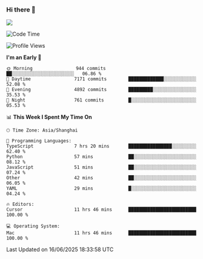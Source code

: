 ### Hi there 👋

<!--
**JJAYCHEN1e/jjaychen1e** is a ✨ _special_ ✨ repository because its `README.md` (this file) appears on your GitHub profile.

Here are some ideas to get you started:

- 🔭 I’m currently working on ...
- 🌱 I’m currently learning ...
- 👯 I’m looking to collaborate on ...
- 🤔 I’m looking for help with ...
- 💬 Ask me about ...
- 📫 How to reach me: ...
- 😄 Pronouns: ...
- ⚡ Fun fact: ...
-->

[![](https://github-readme-stats.vercel.app/api?username=jjaychen1e&show_icons=true)](https://github.com/jjaychen1e/github-readme-stats?count_private=true)

<!--START_SECTION:waka-->
![Code Time](http://img.shields.io/badge/Code%20Time-2%2C056%20hrs%204%20mins-blue)

![Profile Views](http://img.shields.io/badge/Profile%20Views-0-blue)

**I'm an Early 🐤** 

```text
🌞 Morning                944 commits         ██░░░░░░░░░░░░░░░░░░░░░░░   06.86 % 
🌆 Daytime                7171 commits        █████████████░░░░░░░░░░░░   52.08 % 
🌃 Evening                4892 commits        █████████░░░░░░░░░░░░░░░░   35.53 % 
🌙 Night                  761 commits         █░░░░░░░░░░░░░░░░░░░░░░░░   05.53 % 
```


📊 **This Week I Spent My Time On** 

```text
🕑︎ Time Zone: Asia/Shanghai

💬 Programming Languages: 
TypeScript               7 hrs 20 mins       ████████████████░░░░░░░░░   62.40 % 
Python                   57 mins             ██░░░░░░░░░░░░░░░░░░░░░░░   08.12 % 
JavaScript               51 mins             ██░░░░░░░░░░░░░░░░░░░░░░░   07.24 % 
Other                    42 mins             ██░░░░░░░░░░░░░░░░░░░░░░░   06.05 % 
YAML                     29 mins             █░░░░░░░░░░░░░░░░░░░░░░░░   04.24 % 

🔥 Editors: 
Cursor                   11 hrs 46 mins      █████████████████████████   100.00 % 

💻 Operating System: 
Mac                      11 hrs 46 mins      █████████████████████████   100.00 % 
```


 Last Updated on 16/06/2025 18:33:58 UTC
<!--END_SECTION:waka-->
